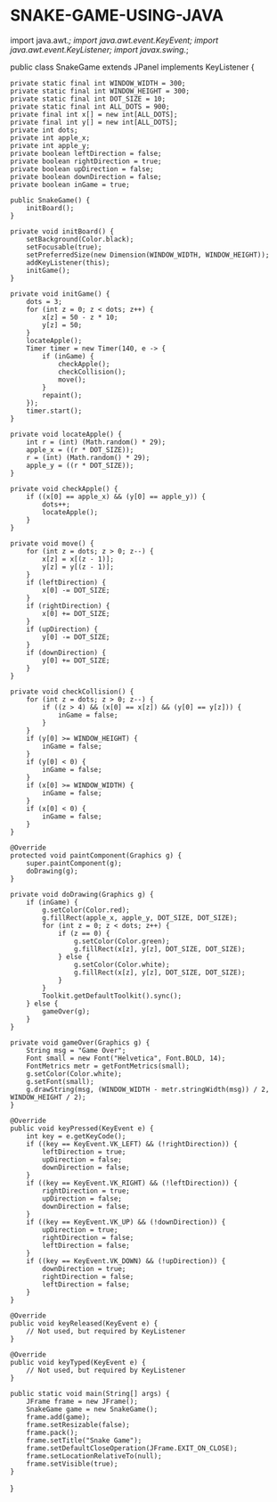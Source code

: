# SNAKE-GAME-USING-JAVA
import java.awt.*;
import java.awt.event.KeyEvent;
import java.awt.event.KeyListener;
import javax.swing.*;

public class SnakeGame extends JPanel implements KeyListener {

    private static final int WINDOW_WIDTH = 300;
    private static final int WINDOW_HEIGHT = 300;
    private static final int DOT_SIZE = 10;
    private static final int ALL_DOTS = 900;
    private final int x[] = new int[ALL_DOTS];
    private final int y[] = new int[ALL_DOTS];
    private int dots;
    private int apple_x;
    private int apple_y;
    private boolean leftDirection = false;
    private boolean rightDirection = true;
    private boolean upDirection = false;
    private boolean downDirection = false;
    private boolean inGame = true;

    public SnakeGame() {
        initBoard();
    }

    private void initBoard() {
        setBackground(Color.black);
        setFocusable(true);
        setPreferredSize(new Dimension(WINDOW_WIDTH, WINDOW_HEIGHT));
        addKeyListener(this);
        initGame();
    }

    private void initGame() {
        dots = 3;
        for (int z = 0; z < dots; z++) {
            x[z] = 50 - z * 10;
            y[z] = 50;
        }
        locateApple();
        Timer timer = new Timer(140, e -> {
            if (inGame) {
                checkApple();
                checkCollision();
                move();
            }
            repaint();
        });
        timer.start();
    }

    private void locateApple() {
        int r = (int) (Math.random() * 29);
        apple_x = ((r * DOT_SIZE));
        r = (int) (Math.random() * 29);
        apple_y = ((r * DOT_SIZE));
    }

    private void checkApple() {
        if ((x[0] == apple_x) && (y[0] == apple_y)) {
            dots++;
            locateApple();
        }
    }

    private void move() {
        for (int z = dots; z > 0; z--) {
            x[z] = x[(z - 1)];
            y[z] = y[(z - 1)];
        }
        if (leftDirection) {
            x[0] -= DOT_SIZE;
        }
        if (rightDirection) {
            x[0] += DOT_SIZE;
        }
        if (upDirection) {
            y[0] -= DOT_SIZE;
        }
        if (downDirection) {
            y[0] += DOT_SIZE;
        }
    }

    private void checkCollision() {
        for (int z = dots; z > 0; z--) {
            if ((z > 4) && (x[0] == x[z]) && (y[0] == y[z])) {
                inGame = false;
            }
        }
        if (y[0] >= WINDOW_HEIGHT) {
            inGame = false;
        }
        if (y[0] < 0) {
            inGame = false;
        }
        if (x[0] >= WINDOW_WIDTH) {
            inGame = false;
        }
        if (x[0] < 0) {
            inGame = false;
        }
    }

    @Override
    protected void paintComponent(Graphics g) {
        super.paintComponent(g);
        doDrawing(g);
    }

    private void doDrawing(Graphics g) {
        if (inGame) {
            g.setColor(Color.red);
            g.fillRect(apple_x, apple_y, DOT_SIZE, DOT_SIZE);
            for (int z = 0; z < dots; z++) {
                if (z == 0) {
                    g.setColor(Color.green);
                    g.fillRect(x[z], y[z], DOT_SIZE, DOT_SIZE);
                } else {
                    g.setColor(Color.white);
                    g.fillRect(x[z], y[z], DOT_SIZE, DOT_SIZE);
                }
            }
            Toolkit.getDefaultToolkit().sync();
        } else {
            gameOver(g);
        }
    }

    private void gameOver(Graphics g) {
        String msg = "Game Over";
        Font small = new Font("Helvetica", Font.BOLD, 14);
        FontMetrics metr = getFontMetrics(small);
        g.setColor(Color.white);
        g.setFont(small);
        g.drawString(msg, (WINDOW_WIDTH - metr.stringWidth(msg)) / 2, WINDOW_HEIGHT / 2);
    }

    @Override
    public void keyPressed(KeyEvent e) {
        int key = e.getKeyCode();
        if ((key == KeyEvent.VK_LEFT) && (!rightDirection)) {
            leftDirection = true;
            upDirection = false;
            downDirection = false;
        }
        if ((key == KeyEvent.VK_RIGHT) && (!leftDirection)) {
            rightDirection = true;
            upDirection = false;
            downDirection = false;
        }
        if ((key == KeyEvent.VK_UP) && (!downDirection)) {
            upDirection = true;
            rightDirection = false;
            leftDirection = false;
        }
        if ((key == KeyEvent.VK_DOWN) && (!upDirection)) {
            downDirection = true;
            rightDirection = false;
            leftDirection = false;
        }
    }

    @Override
    public void keyReleased(KeyEvent e) {
        // Not used, but required by KeyListener
    }

    @Override
    public void keyTyped(KeyEvent e) {
        // Not used, but required by KeyListener
    }

    public static void main(String[] args) {
        JFrame frame = new JFrame();
        SnakeGame game = new SnakeGame();
        frame.add(game);
        frame.setResizable(false);
        frame.pack();
        frame.setTitle("Snake Game");
        frame.setDefaultCloseOperation(JFrame.EXIT_ON_CLOSE);
        frame.setLocationRelativeTo(null);
        frame.setVisible(true);
    }
}
